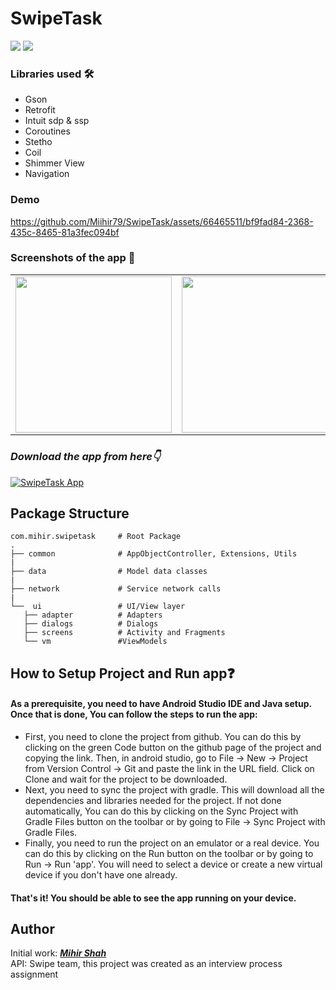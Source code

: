 # SwipeTask
<p>
<img src="https://img.shields.io/badge/Android-3DDC84?style=for-the-badge&logo=android&logoColor=white"/>  
<img src="https://img.shields.io/badge/Kotlin-0095D5?&style=for-the-badge&logo=kotlin&logoColor=white"/>
</p>

### Libraries used 🛠
  - Gson 
  - Retrofit
  - Intuit sdp & ssp
  - Coroutines
  - Stetho
  - Coil
  - Shimmer View
  - Navigation
  
### Demo 
https://github.com/Miihir79/SwipeTask/assets/66465511/bf9fad84-2368-435c-8465-81a3fec094bf


### Screenshots of the app 📸
<table>
  <tr>
    <td><img src="https://github.com/Miihir79/SwipeTask/assets/66465511/3ee6d54d-ba3a-4e23-9a5d-dac0350f1b8f" width="250">
    <td><img src="https://github.com/Miihir79/SwipeTask/assets/66465511/72976a62-636a-4db2-b15a-b52596bd6397" width="250">
    <td><img src="https://github.com/Miihir79/SwipeTask/assets/66465511/4a5aca46-a373-402f-834a-964cac1393dc" width="250">
    <td><img src="https://github.com/Miihir79/SwipeTask/assets/66465511/c45cc5ea-4e17-4fa7-8484-8d074059d2d7" width="250">
  <tr>
</table>
    
### ***Download the app from here👇***

[![SwipeTask App](https://img.shields.io/badge/SwipeTask✅-APK-red.svg?style=for-the-badge&logo=android)](https://drive.google.com/file/d/1r3G0NPdSRkJJD6zEyMtr5tvWO9DxwqHR/view?usp=sharing)

## Package Structure
    
    com.mihir.swipetask     # Root Package
    .
    ├── common              # AppObjectController, Extensions, Utils
    |
    ├── data                # Model data classes
    |
    ├── network             # Service network calls
    |
    └──  ui                 # UI/View layer
       ├── adapter          # Adapters
       ├── dialogs          # Dialogs
       ├── screens          # Activity and Fragments
       └── vm               #ViewModels

    
## How to Setup Project and Run app❓
#### As a prerequisite, you need to have Android Studio IDE and Java setup. Once that is done, You can follow the steps to run the app:
- First, you need to clone the project from github. You can do this by clicking on the green Code button on the github page of the project and copying the link. Then, in android studio, go to File -> New -> Project from Version Control -> Git and paste the link in the URL field. Click on Clone and wait for the project to be downloaded.
- Next, you need to sync the project with gradle. This will download all the dependencies and libraries needed for the project. If not done automatically, You can do this by clicking on the Sync Project with Gradle Files button on the toolbar or by going to File -> Sync Project with Gradle Files.
- Finally, you need to run the project on an emulator or a real device. You can do this by clicking on the Run button on the toolbar or by going to Run -> Run 'app'. You will need to select a device or create a new virtual device if you don't have one already.

#### That's it! You should be able to see the app running on your device. 
    
## Author
Initial work: <a href="https://github.com/Miihir79">***Mihir Shah***</a> <br>
API: Swipe team, this project was created as an interview process assignment 
